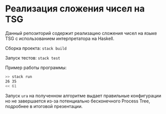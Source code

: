 # Реализация сложения чисел на TSG

Данный репозиторий содержит реализацию сложения чисел на языке TSG с использованием
интерпретатора на Haskell.

Сборка проекта: `stack build`

Запуск тестов: `stack test`

Пример работы программы:

```bash
>> stack run
26 35
<< 61
```

Запуск `ura` на полученном алгоритме выдает правильные конфигурации но не завершается
из-за потенциально бесконечного Process Tree, подробнее в итоговой презентации.
